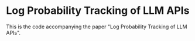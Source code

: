 # Log Probability Tracking of LLM APIs

This is the code accompanying the paper "Log Probability Tracking of LLM APIs".
